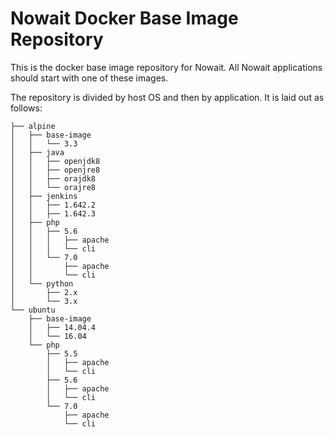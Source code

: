 # Nowait Docker Base Image Repository


This is the docker base image repository for Nowait.  All Nowait
applications should start with one of these images.


The repository is divided by host OS and then by application.
It is laid out as follows:

```
├── alpine
│   ├── base-image
│   │   └── 3.3
│   ├── java
│   │   ├── openjdk8
│   │   ├── openjre8
│   │   ├── orajdk8
│   │   └── orajre8
│   ├── jenkins
│   │   ├── 1.642.2
│   │   ├── 1.642.3
│   ├── php
│   │   ├── 5.6
│   │   │   ├── apache
│   │   │   └── cli
│   │   └── 7.0
│   │       ├── apache
│   │       └── cli
│   └── python
│       ├── 2.x
│       └── 3.x
└── ubuntu
    ├── base-image
    │   ├── 14.04.4
    │   └── 16.04
    └── php
        ├── 5.5
        │   ├── apache
        │   └── cli
        ├── 5.6
        │   ├── apache
        │   └── cli
        └── 7.0
            ├── apache
            └── cli
```
